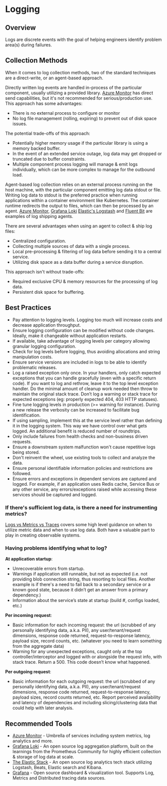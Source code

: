 # Logging

## Overview

Logs are discrete events with the goal of helping engineers identify problem area(s) during failures.

## Collection Methods

When it comes to log collection methods, two of the standard techniques are a direct-write, or an agent-based approach.

Directly written log events are handled in-process of the particular component, usually utilizing a provided library. [Azure Monitor](https://azure.microsoft.com/en-us/services/monitor) has direct send capabilities, but it's not recommended for serious/production use. This approach has some advantages:

- There is no external process to configure or monitor
- No log file management (rolling, expiring) to prevent out of disk space issues.

The potential trade-offs of this approach:

- Potentially higher memory usage if the particular library is using a memory backed buffer.
- In the event of an extended service outage, log data may get dropped or truncated due to buffer constraints.
- Multiple component process logging will manage & emit logs individually, which can be more complex to manage for the outbound load.

Agent-based log collection relies on an external process running on the host machine, with the particular component emitting log data stdout or file. Writing log data to stdout is the preferred practice when running applications within a container environment like Kubernetes. The container runtime redirects the output to files, which can then be processed by an agent. [Azure Monitor](https://azure.microsoft.com/en-us/services/monitor), [Grafana Loki](https://github.com/grafana/loki) [Elastic's Logstash](https://www.elastic.co/logstash) and [Fluent Bit](https://fluentbit.io/) are examples of log shipping agents.

There are several advantages when using an agent to collect & ship log files:

- Centralized configuration.
- Collecting multiple sources of data with a single process.
- Local pre-processing & filtering of log data before sending it to a central service.
- Utilizing disk space as a data buffer during a service disruption.

This approach isn't without trade-offs:

- Required exclusive CPU & memory resources for the processing of log data.
- Persistent disk space for buffering.

## Best Practices

- Pay attention to logging levels. Logging too much will increase costs and decrease application throughput.
- Ensure logging configuration can be modified without code changes. Ideally, make it changeable without application restarts.
- If available, take advantage of logging levels per category allowing granular logging configuration.
- Check for log levels before logging, thus avoiding allocations and string manipulation costs.
- Ensure service versions are included in logs to be able to identify problematic releases.
- Log a raised exception only once. In your handlers, only catch expected exceptions that you can handle gracefully (even with a specific return code). If you want to log and rethrow, leave it to the top level exception handler. Do the minimal amount of cleanup work needed then throw to maintain the original stack trace. Don’t log a warning or stack trace for expected exceptions (eg: properly expected 404, 403 HTTP statuses).
- Fine tune logging levels in production (>= warning for instance). During a new release the verbosity can be increased to facilitate bug identification.
- If using sampling, implement this at the service level rather than defining it in the logging system. This way we have control over what gets logged. An additional benefit is reduced number of roundtrips.
- Only include failures from health checks and non-business driven requests.
- Ensure a downstream system malfunction won't cause repetitive logs being stored.
- Don't reinvent the wheel, use existing tools to collect and analyze the data.
- Ensure personal identifiable information policies and restrictions are followed.
- Ensure errors and exceptions in dependent services are captured and logged. For example, if an application uses Redis cache, Service Bus or any other service, any errors/exceptions raised while accessing these services should be captured and logged.

### If there's sufficient log data, is there a need for instrumenting metrics?

[Logs vs Metrics vs Traces](../log-vs-metric-vs-trace.md) covers some high level guidance on when to utilize metric data and when to use log data. Both have a valuable part to play in creating observable systems.

### Having problems identifying what to log?

**At application startup**:

- Unrecoverable errors from startup.
- Warnings if application still runnable, but not as expected (i.e. not providing blob connection string, thus resorting to local files. Another example is if there's a need to fail back to a secondary service or a known good state, because it didn’t get an answer from a primary dependency.)
- Information about the service’s state at startup (build #, configs loaded, etc.)

**Per incoming request**:

- Basic information for each incoming request: the url (scrubbed of any personally identifying data, a.k.a. PII), any user/tenant/request dimensions, response code returned, request-to-response latency, payload size, record counts, etc. (whatever you need to learn something from the aggregate data)
- Warning for any unexpected exceptions, caught only at the top controller/interceptor and logged with or alongside the request info, with stack trace. Return a 500. This code doesn’t know what happened.

**Per outgoing request**:

- Basic information for each outgoing request: the url (scrubbed of any personally identifying data, a.k.a. PII), any user/tenant/request dimensions, response code returned, request-to-response latency, payload sizes, record counts returned, etc. Report perceived availability and latency of dependencies and including slicing/clustering data that could help with later analysis.

## Recommended Tools

- [Azure Monitor](https://learn.microsoft.com/en-us/azure/azure-monitor/overview) - Umbrella of services including system metrics, log analytics and more.
- [Grafana Loki](../tools/loki.md) - An open source log aggregation platform, built on the learnings from the Prometheus Community for highly efficient collection & storage of log data at scale.
- [The Elastic Stack](https://www.elastic.co/what-is/elk-stack) - An open source log analytics tech stack utilizing Logstash, Beats, Elastic search and Kibana.
- [Grafana](https://grafana.com) - Open source dashboard & visualization tool. Supports Log, Metrics and Distributed tracing data sources.
